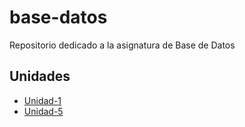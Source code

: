 # base-datos
Repositorio dedicado a la asignatura de Base de Datos

## Unidades
- [Unidad-1](Tareas)
- [Unidad-5](Tareas)
